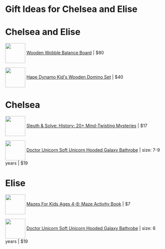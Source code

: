 # Gift Ideas for Chelsea and Elise

# Chelsea and Elise

<a href="https://www.amazon.com/gp/product/B083KFHKZR/"><img src="https://images-na.ssl-images-amazon.com/images/I/614tp4jzhUL._AC_SL1000_.jpg" align="center" width="64" ></a> [Wooden Wobble Balance Board](https://www.amazon.com/gp/product/B083KFHKZR/) | 
$80

<a href="https://www.amazon.com/gp/product/B00NU9VNDQ/"><img src="https://images-na.ssl-images-amazon.com/images/I/51X3FsEhY6L._AC_SL1000_.jpg" align="center" width="64" ></a> [Hape Dynamo Kid's Wooden Domino Set](https://www.amazon.com/gp/product/B00NU9VNDQ/) | 
$40

# Chelsea

<a href="https://www.amazon.com/gp/product/1452180075/"><img src="https://images-na.ssl-images-amazon.com/images/I/91G31QZtdEL.jpg" align="center" width="64" ></a> [Sleuth & Solve: History: 20+ Mind-Twisting Mysteries](https://www.amazon.com/gp/product/) | 
$17

<a href="https://www.amazon.com/gp/product/B07Q9Y59WS/"><img src="https://images-na.ssl-images-amazon.com/images/I/61K2ZEE582L._AC_UL1500_.jpg" align="center" width="64" ></a> [Doctor Unicorn Soft Unicorn Hooded Galaxy Bathrobe](https://www.amazon.com/gp/product/B07Q9Y59WS/)  | size: 7-9 years | 
$19

# Elise

<a href="https://www.amazon.com/gp/product/1951791096/"><img src="https://images-na.ssl-images-amazon.com/images/I/71G-postRkL.jpg" align="center" width="64" ></a> [Mazes For Kids Ages 4-8: Maze Activity Book](https://www.amazon.com/gp/product/1951791096/) | 
$7

<a href="https://www.amazon.com/gp/product/B07Q9Y59WS/"><img src="https://images-na.ssl-images-amazon.com/images/I/61K2ZEE582L._AC_UL1500_.jpg" align="center" width="64" ></a> [Doctor Unicorn Soft Unicorn Hooded Galaxy Bathrobe](https://www.amazon.com/gp/product/B07Q9Y59WS/)  | size: 6 years | 
$19
